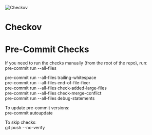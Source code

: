 ![Checkov](https://github.com/MaxBurnspeedOrg/checkov/actions/workflows/checkov.yaml/badge.svg)

# Checkov

# Pre-Commit Checks
If you need to run the checks manually (from the root of the repo), run: \
pre-commit run --all-files

pre-commit run --all-files trailing-whitespace \
pre-commit run --all-files end-of-file-fixer \
pre-commit run --all-files check-added-large-files \
pre-commit run --all-files check-merge-conflict \
pre-commit run --all-files debug-statements

To update pre-commit versions: \
pre-commit autoupdate

To skip checks: \
git push --no-verify
